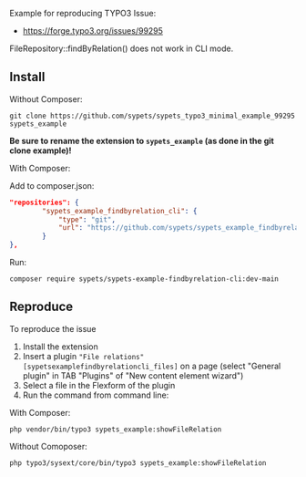 Example for reproducing TYPO3 Issue:

* https://forge.typo3.org/issues/99295

FileRepository::findByRelation() does not work in CLI mode.

## Install

Without Composer:

```shell
git clone https://github.com/sypets/sypets_typo3_minimal_example_99295 sypets_example
```
**Be sure to rename the extension to `sypets_example` (as done in the git clone example)!**

With Composer:

Add to composer.json:

```json
"repositories": {
		"sypets_example_findbyrelation_cli": {
			"type": "git",
			"url": "https://github.com/sypets/sypets_example_findbyrelation_cli.git"
		}
},
```

Run:

```shell
composer require sypets/sypets-example-findbyrelation-cli:dev-main
```

## Reproduce

To reproduce the issue

1. Install the extension
2. Insert a plugin `"File relations" [sypetsexamplefindbyrelationcli_files]` on a page (select "General plugin" in TAB "Plugins" of "New content element wizard")
3. Select a file in the Flexform of the plugin
4. Run the command from command line:

With Composer:

```shell
php vendor/bin/typo3 sypets_example:showFileRelation
```

Without Comoposer:

```shell
php typo3/sysext/core/bin/typo3 sypets_example:showFileRelation
```

